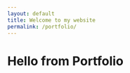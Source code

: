 ```yaml
---
layout: default
title: Welcome to my website
permalink: /portfolio/
---
```




<div class="row">
<h1>Hello from Portfolio</h1>
</div>
